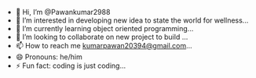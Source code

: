 - 👋 Hi, I’m @Pawankumar2988
- 👀 I’m interested in developing new idea to state the world for wellness...
- 🌱 I’m currently learning object oriented programming...
- 💞️ I’m looking to collaborate on new project to build ...
- 📫 How to reach me kumarpawan20394@gmail.com...
- 😄 Pronouns: he/him
- ⚡ Fun fact: coding is just coding...

<!---
Pawankumar2988/Pawankumar2988 is a ✨ special ✨ repository because its `README.md` (this file) appears on your GitHub profile.
You can click the Preview link to take a look at your changes.
--->
